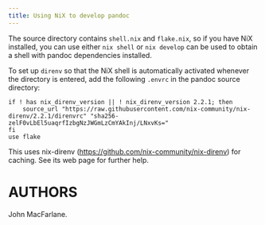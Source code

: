 ```yaml
---
title: Using NiX to develop pandoc
---
```


The source directory contains `shell.nix` and `flake.nix`, so if you
have NiX installed, you can use either `nix shell` or `nix develop` can
be used to obtain a shell with pandoc dependencies installed.

To set up `direnv` so that the NiX shell is automatically activated
whenever the directory is entered, add the following `.envrc` in the
pandoc source directory:

    if ! has nix_direnv_version || ! nix_direnv_version 2.2.1; then
        source_url "https://raw.githubusercontent.com/nix-community/nix-direnv/2.2.1/direnvrc" "sha256-zelF0vLbEl5uaqrfIzbgNzJWGmLzCmYAkInj/LNxvKs="
    fi
    use flake

This uses nix-direnv (https://github.com/nix-community/nix-direnv) for
caching. See its web page for further help.

AUTHORS
=======

John MacFarlane.

